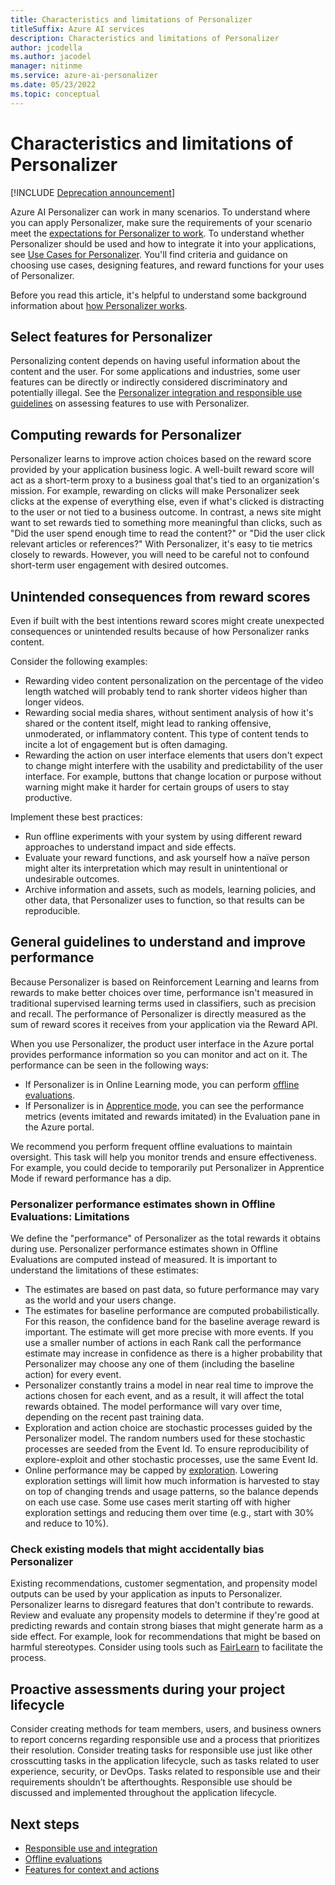 ```yaml
---
title: Characteristics and limitations of Personalizer
titleSuffix: Azure AI services
description: Characteristics and limitations of Personalizer
author: jcodella
ms.author: jacodel
manager: nitinme
ms.service: azure-ai-personalizer
ms.date: 05/23/2022
ms.topic: conceptual
---
```



# Characteristics and limitations of Personalizer

[!INCLUDE [Deprecation announcement](includes/deprecation.md)]

Azure AI Personalizer can work in many scenarios. To understand where you can apply Personalizer, make sure the requirements of your scenario meet the [expectations for Personalizer to work](where-can-you-use-personalizer.md#expectations-required-to-use-personalizer). To understand whether Personalizer should be used and how to integrate it into your applications, see [Use Cases for Personalizer](responsible-use-cases.md). You'll find criteria and guidance on choosing use cases, designing features, and reward functions for your uses of Personalizer.

Before you read this article, it's helpful to understand some background information about [how Personalizer works](how-personalizer-works.md).


## Select features for Personalizer

Personalizing content depends on having useful information about the content and the user. For some applications and industries, some user features can be directly or indirectly considered discriminatory and potentially illegal. See the [Personalizer integration and responsible use guidelines](responsible-guidance-integration.md) on assessing features to use with Personalizer.


## Computing rewards for Personalizer

Personalizer learns to improve action choices based on the reward score provided by your application business logic.
A well-built reward score will act as a short-term proxy to a business goal that's tied to an organization's mission.
For example, rewarding on clicks will make Personalizer seek clicks at the expense of everything else, even if what's clicked is distracting to the user or not tied to a business outcome.
In contrast, a news site might want to set rewards tied to something more meaningful than clicks, such as "Did the user spend enough time to read the content?" or "Did the user click relevant articles or references?" With Personalizer, it's easy to tie metrics closely to rewards. However, you will need to be careful not to confound short-term user engagement with desired outcomes.


## Unintended consequences from reward scores

Even if built with the best intentions reward scores might create unexpected consequences or unintended results because of how Personalizer ranks content.

Consider the following examples:

- Rewarding video content personalization on the percentage of the video length watched will probably tend to rank shorter videos higher than longer videos.
- Rewarding social media shares, without sentiment analysis of how it's shared or the content itself, might lead to ranking offensive, unmoderated, or inflammatory content. This type of content tends to incite a lot of engagement but is often damaging.
- Rewarding the action on user interface elements that users don't expect to change might interfere with the usability and predictability of the user interface. For example, buttons that change location or purpose without warning might make it harder for certain groups of users to stay productive.

Implement these best practices:

- Run offline experiments with your system by using different reward approaches to understand impact and side effects.
- Evaluate your reward functions, and ask yourself how a naïve person might alter its interpretation which may result in unintentional or undesirable outcomes.
- Archive information and assets, such as models, learning policies, and other data, that Personalizer uses to function, so that results can be reproducible.


## General guidelines to understand and improve performance

Because Personalizer is based on Reinforcement Learning and learns from rewards to make better choices over time, performance isn't measured in traditional supervised learning terms used in classifiers, such as precision and recall. The performance of Personalizer is directly measured as the sum of reward scores it receives from your application via the Reward API.

When you use Personalizer, the product user interface in the Azure portal provides performance information so you can monitor and act on it. The performance can be seen in the following ways:

- If Personalizer is in Online Learning mode, you can perform [offline evaluations](concepts-offline-evaluation.md).
- If Personalizer is in [Apprentice mode](concept-apprentice-mode.md), you can see the performance metrics (events imitated and rewards imitated) in the Evaluation pane in the Azure portal.

We recommend you perform frequent offline evaluations to maintain oversight. This task will help you monitor trends and ensure effectiveness. For example, you could decide to temporarily put Personalizer in Apprentice Mode if reward performance has a dip.

### Personalizer performance estimates shown in Offline Evaluations: Limitations

We define the "performance" of Personalizer as the total rewards it obtains during use. Personalizer performance estimates shown in Offline Evaluations are computed instead of measured. It is important to understand the limitations of these estimates:

- The estimates are based on past data, so future performance may vary as the world and your users change.
- The estimates for baseline performance are computed probabilistically. For this reason, the confidence band for the baseline average reward is important. The estimate will get more precise with more events. If you use a smaller number of actions in each Rank call the performance estimate may increase in confidence as there is a higher probability that Personalizer may choose any one of them (including the baseline action) for every event.
- Personalizer constantly trains a model in near real time to improve the actions chosen for each event, and as a result, it will affect the total rewards obtained. The model performance will vary over time, depending on the recent past training data.
- Exploration and action choice are stochastic processes guided by the Personalizer model. The random numbers used for these stochastic processes are seeded from the Event Id. To ensure reproducibility of explore-exploit and other stochastic processes, use the same Event Id.
- Online performance may be capped by [exploration](concepts-exploration.md). Lowering exploration settings will limit how much information is harvested to stay on top of changing trends and usage patterns, so the balance depends on each use case.  Some use cases merit starting off with higher exploration settings and reducing them over time (e.g., start with 30% and reduce to 10%).


### Check existing models that might accidentally bias Personalizer

Existing recommendations, customer segmentation, and propensity model outputs can be used by your application as inputs to Personalizer. Personalizer learns to disregard features that don't contribute to rewards. Review and evaluate any propensity models to determine if they're good at predicting rewards and contain strong biases that might generate harm as a side effect. For example, look for recommendations that might be based on harmful stereotypes. Consider using tools such as [FairLearn](https://fairlearn.org/) to facilitate the process.


## Proactive assessments during your project lifecycle

Consider creating methods for team members, users, and business owners to report concerns regarding responsible use and a process that prioritizes their resolution. Consider treating tasks for responsible use just like other crosscutting tasks in the application lifecycle, such as tasks related to user experience, security, or DevOps.  Tasks related to responsible use and their requirements shouldn’t be afterthoughts. Responsible use should be discussed and implemented throughout the application lifecycle.


## Next steps

- [Responsible use and integration](responsible-guidance-integration.md)
- [Offline evaluations](concepts-offline-evaluation.md)
- [Features for context and actions](concepts-features.md)
